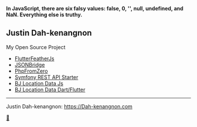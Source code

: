 **In JavaScript, there are six falsy values: false, 0, '', null, undefined, and NaN. Everything else is truthy.**


## Justin Dah-kenangnon


My Open Source Project

- [FlutterFeatherJs](https://github.com/Dahkenangnon/flutter_feathersjs.dart)
- [JSONBridge](https://github.com/Dahkenangnon/json_bridge.dart)
- [PhpFromZero](https://github.com/Dahkenangnon/PhpFromZero)
- [Symfony REST API Starter](https://github.com/Dahkenangnon/symfony-rest-api-starter)
- [BJ Location Data Js](https://github.com/Dahkenangnon/location_data_bj_js)
- [BJ Location Data Dart/Flutter](https://github.com/Dahkenangnon/location_data_bj_dart)

____
Justin Dah-kenangnon: https://Dah-kenangnon.com

[🌟](https://github.com/Dahkenangnon/my-starters)


